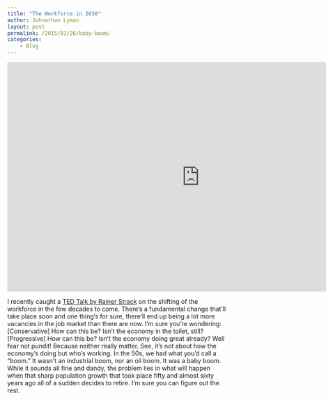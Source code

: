 ```yaml
---
title: "The Workforce in 2030"
author: Johnathan Lyman
layout: post
permalink: /2015/01/26/baby-boom/
categories:
    - Blog
---
```


<iframe class="youtube-player" type="text/html" width="882" height="527" src="https://www.youtube.com/embed/ux1GxExRUUY?version=3&amp;rel=1&amp;fs=1&amp;autohide=2&amp;showsearch=0&amp;showinfo=1&amp;iv_load_policy=1&amp;wmode=transparent" frameborder="0" allowfullscreen="true"></iframe>

I recently caught a [TED Talk by Rainer Strack](https://www.youtube.com/watch?v=ux1GxExRUUY) on the shifting of the workforce in the few decades to come. There’s a fundamental change that’ll take place soon and one thing’s for sure, there’ll end up being a lot more vacancies in the job market than there are now. I’m sure you’re wondering: [Conservative] How can this be? Isn’t the economy in the toilet, still? [Progressive] How can this be? Isn’t the economy doing great already? Well fear not pundit! Because neither really matter. See, it’s not about how the economy’s doing but who’s working. In the 50s, we had what you’d call a “boom.” It wasn’t an industrial boom, nor an oil boom. It was a baby boom. While it sounds all fine and dandy, the problem lies in what will happen when that sharp population growth that took place fifty and almost sixty years ago all of a sudden decides to retire. I’m sure you can figure out the rest.

&nbsp;

